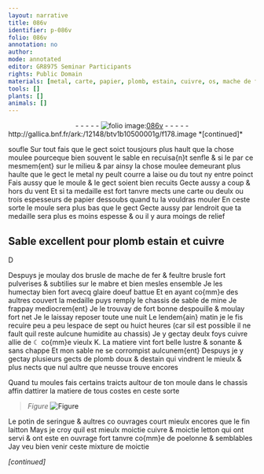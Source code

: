 ```yaml
---
layout: narrative
title: 086v
identifier: p-086v
folio: 086v
annotation: no
author:
mode: annotated
editor: GR8975 Seminar Participants
rights: Public Domain
materials: [metal, carte, papier, plomb, estain, cuivre, os, mache de fer, feultre, mabre, glaire doeuf, ☾, K, plomb doux, potin, laitton, letton]
tools: []
plants: []
animals: []
---
```


<div class="folio" align="center">- - - - - <a href="http://gallica.bnf.fr/ark:/12148/btv1b10500001g/f178.image" target="_blank"><img src="https://cu-mkp.github.io/2017-workshop-edition/assets/photo-icon.png" alt="folio image: " style="display:inline-block; margin-bottom:-3px;"/>086v</a> - - - - - </div> http://gallica.bnf.fr/ark:/12148/btv1b10500001g/f178.image  
*[continued]*
  
soufle Sur tout fais que le gect soict tousjours plus hault que la chose moulee pourceque bien souvent le sable en recuisa{n}t senfle & si le par ce mesmem{ent} sur le milieu & par ainsy la chose moulee demeurant plus haulte que le gect le <span class="m">metal</span> ny peult courre a laise ou du tout ny entre poinct Fais aussy que le moule & le gect soient bien recuits Gecte aussy a coup & hors du vent Et si ta medaille est fort tanvre mects une <span class="m">carte</span> ou deulx ou trois espesseurs de <span class="m">papier</span> dessoubs quand tu la vouldras mouler En ceste sorte le moule sera plus bas que le gect Gecte aussy par lendroit que ta medaille sera plus es moins espesse & ou il y aura moings de relief
    

## Sable excellent pour <span class="m">plomb</span> <span class="m">estain</span> et <span class="m">cuivre</span>

 
D
 
Despuys je moulay d<span class="m">os</span> brusle de <span class="m">mache de fer</span> & <span class="m">feultre</span> brusle fort pulverises & subtilies sur le <span class="m">mabre</span> et bien mesles ensemble Je les humectay bien fort avecq <span class="m">glaire doeuf</span> battue Et en ayant co{mm}e des aultres couvert la medaille puys remply le chassis de sable de mine Je frappay mediocrem{ent} Je le trouvay de fort bonne despouille & moulay fort net Je le laissay reposer toute une nuit Le lendem{ain} matin je le fis recuire peu a peu lespace de sept ou huict heures (car sil est possible il ne fault quil reste aulcune humidite au chassis) Je y gectay deulx foys <span class="m">cuivre</span> allie de <span class="m">☾</span> co{mm}e vieulx <span class="m">K</span>. La matiere vint fort belle lustre & sonante & sans chappe Et mon sable ne se corrompist aulcunem{ent} Despuys je y gectay plusieurs gects de <span class="m">plomb doux</span> & d<span class="m">estain</span> qui vindrent le mieulx & plus nects que nul aultre que neusse trouve encores
 
Quand tu moules fais certains traicts aultour de ton moule dans le chassis affin dattirer la matiere de tous costes en ceste sorte
 
> *Figure*
> <a href="
fig_p086v_1
https://drive.google.com/open?id=0B9-oNrvWdlO5dWFuOW9Db1ZjZFk
" target="_blank"><img src="https://cu-mkp.github.io/GR8975-edition/assets/photo-icon.png" alt="Figure" style="display:inline-block; margin-bottom:-3px;"/></a>
 
Le <span class="m">potin</span> de seringue & aultres co ouvrages court mieulx encores que le fin <span class="m">laitton</span> Mays je croy quil est mieulx moictie <span class="m">cuivre</span> & moictie <span class="m">letton</span> qui ont servi & ont este en ouvrage fort tanvre co{mm}e de poelonne & semblables Jay veu bien venir ceste mixture de moictie
 
*[continued]*
 